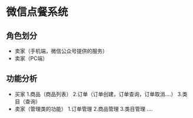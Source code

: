 # 微信点餐系统
## 角色划分
- 卖家（手机端，微信公众号提供的服务）
- 卖家（PC端）

## 功能分析
- 买家
1.商品（商品列表）
2.订单（订单创建，订单查询，订单取消....）
3.类目（查询）
- 卖家（管理类的功能）
1.订单管理
2.商品管理
3.类目管理
....
